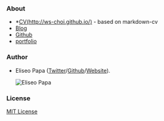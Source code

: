 ### About

- *[CV(http://ws-choi.github.io/)](http://ws-choi.github.io/) - based on markdown-cv
- [Blog](http://intelligence.korea.ac.kr/members/wschoi/)
- [Github](https://github.com/ws-choi)
- [portfolio](https://lightsaft.github.io/portfolio/wschoi/)

### Author

- Eliseo Papa ([Twitter](http://twitter.com/elipapa)/[Github](http://github.com/elipapa)/[Website](https://elipapa.github.io)).

  ![Eliseo Papa](https://s.gravatar.com/avatar/eae1f0c01afda2bed9ce9cb88f6873f6?s=100)

### License

[MIT License](https://github.com/elipapa/markdown-cv/blob/master/LICENSE)
